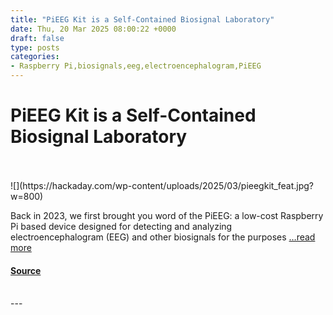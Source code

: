 ```yaml
---
title: "PiEEG Kit is a Self-Contained Biosignal Laboratory"
date: Thu, 20 Mar 2025 08:00:22 +0000
draft: false
type: posts
categories: 
- Raspberry Pi,biosignals,eeg,electroencephalogram,PiEEG
---
```

# PiEEG Kit is a Self-Contained Biosignal Laboratory

<br/>

<br/>
![](https://hackaday.com/wp-content/uploads/2025/03/pieegkit_feat.jpg?w=800)

Back in 2023, we first brought you word of the PiEEG: a low-cost Raspberry Pi based device designed for detecting and analyzing electroencephalogram (EEG) and other biosignals for the purposes […read more](https://hackaday.com/2025/03/20/pieeg-kit-is-a-self-contained-biosignal-laboratory/)

#### [Source](https://hackaday.com/2025/03/20/pieeg-kit-is-a-self-contained-biosignal-laboratory/)

<br/>
---

